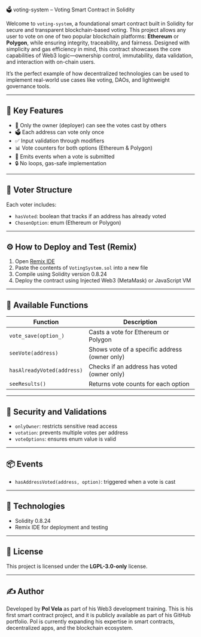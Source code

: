 🗳️ voting-system – Voting Smart Contract in Solidity

Welcome to `voting-system`, a foundational smart contract built in Solidity for secure and transparent blockchain-based voting. This project allows any user to vote on one of two popular blockchain platforms: **Ethereum** or **Polygon**, while ensuring integrity, traceability, and fairness. Designed with simplicity and gas efficiency in mind, this contract showcases the core capabilities of Web3 logic—ownership control, immutability, data validation, and interaction with on-chain users.

It’s the perfect example of how decentralized technologies can be used to implement real-world use cases like voting, DAOs, and lightweight governance tools.

---

## 🚀 Key Features

- 👤 Only the owner (deployer) can see the votes cast by others  
- 🗳️ Each address can vote only once  
- ✅ Input validation through modifiers  
- 📊 Vote counters for both options (Ethereum & Polygon)  
- 📡 Emits events when a vote is submitted  
- 🔒 No loops, gas-safe implementation  

---

## 🧠 Voter Structure

Each voter includes:

- `hasVoted`: boolean that tracks if an address has already voted  
- `ChosenOption`: enum (Ethereum or Polygon)  

---

## ⚙️ How to Deploy and Test (Remix)

1. Open [Remix IDE](https://remix.ethereum.org)  
2. Paste the contents of `VotingSystem.sol` into a new file  
3. Compile using Solidity version 0.8.24  
4. Deploy the contract using Injected Web3 (MetaMask) or JavaScript VM  

---

## 🔘 Available Functions

| Function | Description |
|----------|-------------|
| `vote_save(option_)` | Casts a vote for Ethereum or Polygon |
| `seeVote(address)` | Shows vote of a specific address (owner only) |
| `hasAlreadyVoted(address)` | Checks if an address has voted (owner only) |
| `seeResults()` | Returns vote counts for each option |

---

## 🔐 Security and Validations

- `onlyOwner`: restricts sensitive read access  
- `votation`: prevents multiple votes per address  
- `voteOptions`: ensures enum value is valid  

---

## 📦 Events

- `hasAddressVoted(address, option)`: triggered when a vote is cast  

---

## 🧱 Technologies

- Solidity 0.8.24  
- Remix IDE for deployment and testing  

---

## 📜 License

This project is licensed under the **LGPL-3.0-only** license.

---

## ✍️ Author

Developed by **Pol Vela** as part of his Web3 development training. This is his first smart contract project, and it is publicly available as part of his GitHub portfolio. Pol is currently expanding his expertise in smart contracts, decentralized apps, and the blockchain ecosystem.
